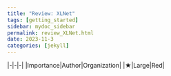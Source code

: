 ```yaml
---
title: "Review: XLNet"
tags: [getting_started]
sidebar: mydoc_sidebar
permalink: review_XLNet.html
date: 2023-11-3
categories: [jekyll]
---
```


|-|-|-|
|Importance|Author|Organization|
|★|Large|Red|
